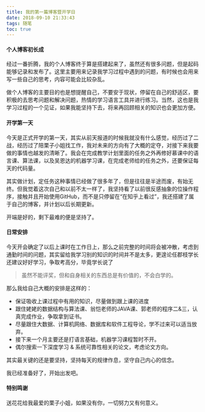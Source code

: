 ```yaml
---
title: 我的第一篇博客暨开学日
date: 2018-09-10 21:33:43
tags: 随笔
toc: true
---
```

#### 个人博客初长成

经过一番折腾，我的个人博客终于算是搭建起来了，虽然还有很多问题，但是起码能够记录和发布了。这里主要用来记录我学习过程中遇到的问题，有时候也会用来写一些自己的思考，内容可能会比较杂乱。

做个人博客的主要目的也是想提醒自己，不要安于现状，停留在自己的舒适区，要积极的去思考问题和解决问题，热情的学习语言工具并进行练习。当然，这也是我学习过程的一个见证，如果我能坚持下去，将来再回顾相关的知识也会更加方便。

<!--more-->

#### 开学第一天

今天是正式开学的第一天，其实从前天报道的时候我就没有什么感觉，经历过了二战，经历过了陪栗子小姐找工作，我对未来的方向有了大概的定夺，对接下来我要做的事情也越发的清晰了。我会在完成教学计划里面的任务之外再修好慕课中的语言课、算法课，以及吴恩达的机器学习课，在完成老师给的任务之外，还要保证每天的代码量。

其实做计划，定任务这种事情已经做了很多年了，但是往往是半途而废，有始无终。但我觉着这次自己和以前不太一样了，我坚持看了以前很反感抽象的位操作程序，接触并且开始使用GitHub，而不是只停留在“在知乎上看过”，我还搭建了属于自己的博客，并计划以后长期更新。

开端是好的，剩下最难的便是坚持了。

#### 日常安排

今天开会确定了以后上课时在工作日上，那么之前完整的时间将会被冲散，考虑到通勤时间的问题，其实留给我学习别的知识的时间并不是太多，更遑论任郡枝学长还建议好好学习，争取考高分，毕竟学长说了

>虽然不能评奖，但和自身相关的东西总是有价值的，不会白学的。

那么我给自己大概的安排是这样的：

* 保证吸收上课过程中有用的知识，尽量做到跟上课的进度
* 跟住姥姥的数据结构与算法课、翁恺老师的JAVA课、郭老师的程序二&三，认真完成作业，争取拿到证书。
* 尽量跟住大数据、计算机网络、数据库和软件工程导论，学不过来可以适当放弃。
* 接下来一个月主要还是打语言基础，机器学习课程暂时不开。
* 偶尔搜索一下深度学习 & 系统可靠性相关的论文，考虑论文方向。

其实最关键的还是要坚持，坚持每天的规律作息，坚守自己内心的信念。

我已经准备好了，开始出发吧。

#### 特别鸣谢

送花花给我最爱的栗子小姐，如果没有你，一切努力又有何意义。





